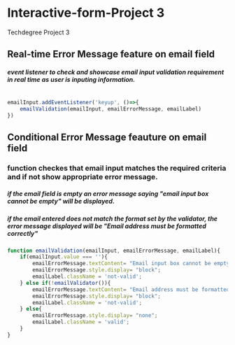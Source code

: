 # Interactive-form-Project 3
Techdegree Project 3

## Real-time Error Message feature on email field

##### event listener to check and showcase email input validation requirement in real time as user is inputing information. 
```js

emailInput.addEventListener('keyup', ()=>{
    emailValidation(emailInput, emailErrorMessage, emailLabel)
})
```

## Conditional Error Message feauture on email field 
### function checkes that email input matches the required criteria and if not show appropriate error message.
##### if the email field is empty an error message saying "email input box cannot be empty" will be displayed. 
##### if the email entered does not match the format set by the validator, the error message displayed will be "Email address must be formatted correctly"
```js
function emailValidation(emailInput, emailErrorMessage, emailLabel){
    if(emailInput.value === ''){
        emailErrorMessage.textContent= "Email input box cannot be empty"
        emailErrorMessage.style.display= "block";
        emailLabel.className = 'not-valid';
    } else if(!emailValidator()){
        emailErrorMessage.textContent= "Email address must be formatted correctly"
        emailErrorMessage.style.display= "block";
        emailLabel.className = 'not-valid';
    } else{
        emailErrorMessage.style.display= "none";
        emailLabel.className = 'valid';
    }
}

```